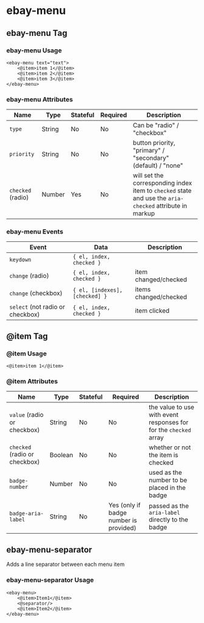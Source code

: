 # ebay-menu

## ebay-menu Tag

### ebay-menu Usage

```marko
<ebay-menu text="text">
    <@item>item 1</@item>
    <@item>item 2</@item>
    <@item>item 3</@item>
</ebay-menu>
```

### ebay-menu Attributes

Name | Type | Stateful | Required | Description
--- | --- | --- | --- | ---
`type` | String | No | No | Can be "radio" / "checkbox"
`priority` | String | No | No | button priority, "primary" / "secondary" (default) / "none"
`checked` (radio) | Number | Yes | No | will set the corresponding index item to `checked` state and use the `aria-checked` attribute in markup

### ebay-menu Events

Event | Data | Description
--- | --- | ---
`keydown` | `{ el, index, checked }` |
`change` (radio) | `{ el, index, checked }` | item changed/checked
`change` (checkbox) | `{ el, [indexes], [checked] }` | items changed/checked
`select` (not radio or checkbox) | `{ el, index, checked }` | item clicked

## @item Tag

### @item Usage

```marko
<@item>item 1</@item>
```

### @item Attributes

Name | Type | Stateful | Required | Description
--- | --- | --- | --- | ---
`value` (radio or checkbox) | String | No | No | the value to use with event responses for for the `checked` array
`checked` (radio or checkbox) | Boolean | No | No | whether or not the item is checked
`badge-number` | Number | No | No | used as the number to be placed in the badge
`badge-aria-label` | String | No | Yes (only if badge number is provided) | passed as the `aria-label` directly to the badge

## ebay-menu-separator

Adds a line separator between each menu item

### ebay-menu-separator Usage

```marko
<ebay-menu>
    <@item>Item1</@item>
    <@separator/>
    <@item>Item2</@item>
</ebay-menu>
```
